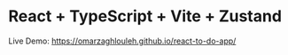 # React + TypeScript + Vite + Zustand

Live Demo: https://omarzaghlouleh.github.io/react-to-do-app/
